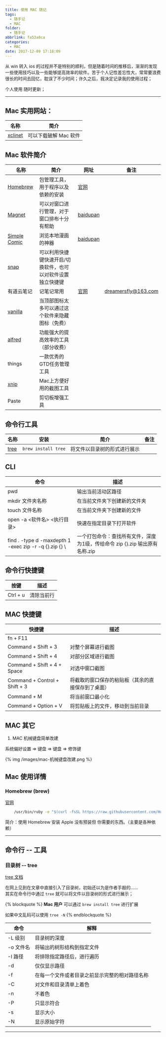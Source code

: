 ```yaml
---
title: 使用 MAC 随记
tags:
  - 随手记
  - MAC
folder:
  - 随手记
abbrlink: fa53a8ca
categories:
  - MAC
date: 2017-12-09 17:18:09
---
```


从 win 转入 ios 的过程并不是特别的顺利，但是随着时间的推移后，渐渐的发现一些使用技巧以及一些能够提高效率的软件。苦于个人记性差忘性大，常常要浪费很长的时间去回忆，耽误了不少时间；许久之后，我决定记录我的使用过程；

个人使用 随时更新；

---

<!-- more -->

## Mac 实用网站：

| 名称                   | 简介                  |
| ---------------------- | --------------------- |
| [xclinet][xclientlink] | 可以下载破解 Mac 软件 |

[xclientlink]: http://xclient.info/?t=74822879aecdaf236a2c9ddc58f7a7dcc36d5758

## Mac 软件简介

<!-- prettier-ignore-start -->
名称 | 简介 | 网址 | 备注
---|----|----|---
[Homebrew](#Homebrew) | 包管理工具，用于程序以及依赖的安装 | [官网](https://brew.sh/index_zh-cn.html)
[Magnet](https://itunes.apple.com/cn/app/magnet/id441258766?mt=12) | 可以对窗口进行管理，对于窗口排布十分有帮助 | [baidupan](链接:https://pan.baidu.com/s/1i4WMHfv)
[Simple Comic](http://dancingtortoise.com/simplecomic/) | 浏览本地漫画的神器 | [baidupan](https://pan.baidu.com/s/1boUXm0Z)
[snap](https://itunes.apple.com/cn/app/snap/id418073146?mt=12) | 可以利用快捷键快速开启/切换软件，也可以对软件设置独立快捷键 | 
有道云笔记 | 记笔记常用 | [官网](https://note.youdao.com/) | dreamersfly@163.com
[vanilla](https://matthewpalmer.net/vanilla/) | 当顶部图标太多可以通过这个软件来隐藏图标（免费） | 
[alfred](https://www.alfredapp.com/) | 功能强大的提高效率的工具（部分收费） |
things | 一款优秀的GTD任务管理工具 |
[xnip](https://zh.xnipapp.com/) | Mac上方便好用的截图工具 |
Paste | 剪切板增强工具 |
<!-- prettier-ignore-end -->

## 命令行工具

| 名称          | 安装                | 简介                         | 备注 |
| ------------- | ------------------- | ---------------------------- | ---- |
| [tree](#tree) | `brew install tree` | 将文件以目录树的形式进行展示 |

## CLI

<!-- prettier-ignore-start -->

命令 | 描述
---|---
pwd | 输出当前活动区路径
mkdir 文件夹名称 | 在当前文件夹下创建新的文件夹
touch 文件名称 | 在当前文件夹下创建新的文件 
open -a <软件名> <执行目录> | 快速在指定目录下打开软件
find . -type d -maxdepth 1 -exec zip -r -q {}.zip {} \ | 一个打包命令：查找所有文件，深度为1级，传给命令 zip {}.zip 输出原有名称.zip

<!-- prettier-ignore-end -->

## 命令行快捷键

| 按键     | 描述       |
| -------- | ---------- |
| Ctrl + u | 清除当前行 |

## MAC 快捷键

| 快捷键                        | 描述                                               |
| ----------------------------- | -------------------------------------------------- |
| fn + F11                      |                                                    | Command + F3 | 显示桌面 |
| Command + Shift + 3           | 对整个屏幕进行截图                                 |
| Command + Shift + 4           | 对部分区域进行截图                                 |
| Command + Shift + 4 + Space   | 对选中窗口截图                                     |
| Command + Control + Shift + 3 | 将截取的窗口保存的粘贴板（其余的直接保存到了桌面） |
| Command + M                   | 将当前窗口最小化                                   |
| Command + Option + V          | 将剪贴板上的文件，移动到当前目录                   |

## MAC 其它

1.  MAC 机械键盘简单改建

系统偏好设置 => 键盘 => 键盘 => 修饰键

{% img /images/mac-机械键盘改建.png %}

## Mac 使用详情

<span id="Homebrew"></span>

### Homebrew (brew)

[官网](https://brew.sh/index_zh-cn.html)

```cmd bash 安装 brew 命令
    /usr/bin/ruby -e "$(curl -fsSL https://raw.githubusercontent.com/Homebrew/install/master/install)"
```

简介：使用 Homebrew 安装 Apple 没有预装但 你需要的东西。（主要是各种依赖）

---

## 命令行 -- 工具

<span id="tree"></span>

### 目录树 -- tree

[tree 文档](http://mama.indstate.edu/users/ice/tree/tree.1.html)

在网上见到在文章中直接引入了目录树，初始还以为是作者手敲的......  
其实在命令行中通过 `tree` 就可以将文件以目录树的形式进行展示；

{% blockquote %}
**Mac 用户** 可以通过 `brew install tree` 进行扩展

如果中文乱码可以使用 `tree -N`
{% endblockquote %}

| 命令      | 解释                                           |
| --------- | ---------------------------------------------- |
| -L 级别   | 目录树的深度                                   |
| -o 文件名 | 将输出的树形结构到指定文件                     |
| -I 路径   | 将排除指定路径后，进行遍历                     |
| -d        | 仅仅显示路径                                   |
| -f        | 在每一个文件或者目录之前显示完整的相对路径名称 |
| -C        | 对文件和目录清单上着色                         |
| -n        | 不着色                                         |
| -P        | 只显示符合                                     |
| -s        | 显示大小                                       |
| -N        | 显示原始字符                                   |

---
